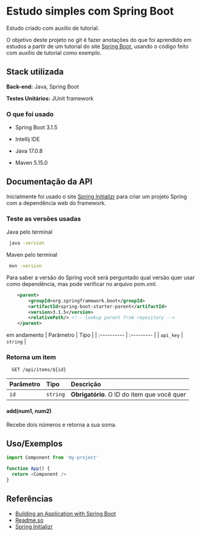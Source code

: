 # Estudo simples com Spring Boot

Estudo criado com auxilio de tutorial.

O objetivo deste projeto no git é fazer anotações do que foi aprendido em estudos a  partir de um tutorial do site [Spring Boot](https://spring.io/), usando o código feito com auxilio de tutorial como exemplo.


## Stack utilizada


**Back-end:** Java, Spring Boot

**Testes Unitários:** JUnit framework


### O que foi usado

- Spring Boot 3.1.5

- Intellij IDE

- Java 17.0.8

- Maven 5.15.0


## Documentação da API

Inicialmente foi usado o site [Spring Initializr](https://start.spring.io/) para criar um projeto Spring com a dependência web do framework.



### Teste as versões usadas
Java pelo terminal
```bash
 java -version
```
Maven pelo terminal
```bash
 mvn -version
```
Para saber a versão do Spring você será perguntado qual versão quer usar como dependência, mas pode verificar no arquivo pom.xml.


```xml
  	<parent>
		<groupId>org.springframework.boot</groupId>
		<artifactId>spring-boot-starter-parent</artifactId>
		<version>3.1.5</version>
		<relativePath/> <!-- lookup parent from repository -->
	</parent>
```

em andamento
| Parâmetro   | Tipo       | 
| :---------- | :--------- | 
| `api_key` | `string` |

### Retorna um item

```http
  GET /api/items/${id}
```

| Parâmetro   | Tipo       | Descrição                                   |
| :---------- | :--------- | :------------------------------------------ |
| `id`      | `string` | **Obrigatório**. O ID do item que você quer |

#### add(num1, num2)

Recebe dois números e retorna a sua soma.


## Uso/Exemplos

```javascript
import Component from 'my-project'

function App() {
  return <Component />
}
```



## Referências

 - [Building an Application with Spring Boot](https://spring.io/guides/gs/spring-boot/)
 - [Readme.so](https://readme.so/pt)
 - [Spring Initializr](https://start.spring.io/)

